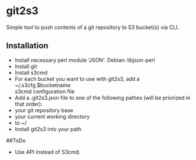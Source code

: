 # git2s3

Simple tool to push contents of a git repository to S3 bucket(s) via CLI.

## Installation

* Install necessary perl module 'JSON'. Debian: libjson-perl
* Install git
* Install s3cmd
 * For each bucket you want to use with git2s3, add a ~/.s3cfg.$bucketname  
   s3cmd configuration file
* Add a .git2s3.json file to one of the following pathes (will be priorized in that order):
 * your git repository base
 * your current working directory
 * to ~/
* Install git2s3 into your path

##ToDo

* Use API instead of S3cmd.


